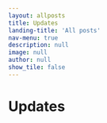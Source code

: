 ```yaml
---
layout: allposts
title: Updates
landing-title: 'All posts'
nav-menu: true
description: null
image: null
author: null
show_tile: false
---
```


<h1>Updates</h1>
